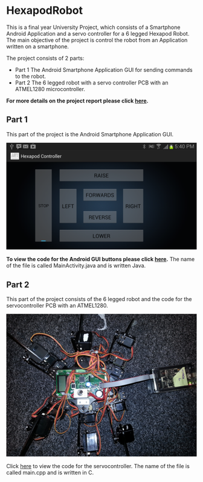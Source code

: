 # HexapodRobot

This is a final year University Project, which consists of a Smartphone Android Application and a servo controller for a 6 legged Hexapod Robot. The main objective of the project is control the robot from an Application written on a smartphone. 

The project consists of 2 parts: 

- Part 1 The Android Smartphone Application GUI for sending commands to the robot.
- Part 2 The 6 legged robot with a servo controller PCB with an ATMEL1280 microcontroller.

**For more details on the project report please click [here](/ThirdYearProjectReport.pdf).**

## Part 1 

This part of the project is the Android Smartphone Application GUI.

![ImageText](/Images/AndroidAppGUI.png?raw=true "The GUI for the project")

**To view the code for the Android GUI buttons please click [here](/AndroidAppCode/MainActivity.java).** The name of the file is called MainActivity.java and is written Java. 

## Part 2

This part of the project consists of the 6 legged robot and the code for the servocontroller PCB with an ATMEL1280. 

![ImageText](/Images/Robot.jpg?raw=true "Complete robot setup") 

Click [here](/FirmwareForRobot/servo_excercise.c) to view the code for the servocontroller. The name of the file is called main.cpp and is written in C.





